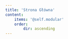 ```yaml
---
title: 'Strona Główna'
content:
    items: '@self.modular'
    order:
        dir: ascending
---
```


